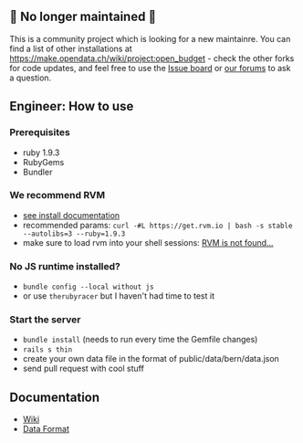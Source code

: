 ## 🚧 No longer maintained 🚧

This is a community project which is looking for a new maintainre. You can find a list of other installations at https://make.opendata.ch/wiki/project:open_budget - check the other forks for code updates, and feel free to use the [Issue board](https://github.com/OpendataCH/open-budget/issues) or [our forums](https://forum.opendata.ch) to ask a question.

## Engineer: How to use
### Prerequisites
* ruby 1.9.3
* RubyGems
* Bundler

### We recommend RVM
* [see install documentation](https://rvm.io/rvm/install/)
* recommended params: `curl -#L https://get.rvm.io | bash -s stable --autolibs=3 --ruby=1.9.3`
* make sure to load rvm into your shell sessions: [RVM is not found...](https://rvm.io/support/faq/)

### No JS runtime installed?
* `bundle config --local without js`
* or use `therubyracer` but I haven't had time to test it

### Start the server
* `bundle install` (needs to run every time the Gemfile changes)
* `rails s thin`
* create your own data file in the format of public/data/bern/data.json
* send pull request with cool stuff

## Documentation
* [Wiki](https://github.com/tpreusse/open-budget/wiki)
* [Data Format](https://github.com/tpreusse/open-budget/wiki/Data-Format)
